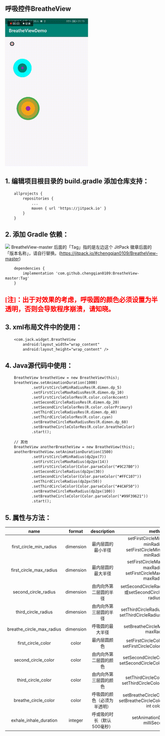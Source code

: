 ## 呼吸控件BreatheView
![控件效果](https://github.com/chengqian0109/images/blob/master/BreathView.gif)
## 1. 编辑项目根目录的 build.gradle 添加仓库支持：
```
    allprojects {
		repositories {
			...
			maven { url 'https://jitpack.io' }
		}
	}
```
## 2. 添加 Gradle 依赖：
![](https://jitpack.io/v/chengqian0109/BreatheView-master.svg) BreatheView-master 后面的「Tag」指的是左边这个 JitPack 徽章后面的「版本名称」，请自行替换。(https://jitpack.io/#chengqian0109/BreatheView-master)
```
    dependencies {
        implementation 'com.github.chengqian0109:BreatheView-master:Tag'
    }
```
## <font color="red" face="黑体">**[注]：出于对效果的考虑，呼吸圆的颜色必须设置为半透明，否则会导致程序崩溃，请知晓。**</font>
## 3. xml布局文件中的使用：
```
    <com.jack.widget.BreatheView
        android:layout_width="wrap_content"
        android:layout_height="wrap_content" />
```
## 4. Java源代码中使用：
```
    BreatheView breatheView = new BreatheView(this);
    breatheView.setAnimationDuration(1000)
            .setFirstCircleMinRadiusRes(R.dimen.dp_5)
            .setFirstCircleMaxRadiusRes(R.dimen.dp_10)
            .setFirstCircleColorRes(R.color.colorAccent)
            .setSecondCircleRadiusRes(R.dimen.dp_20)
            .setSecondCircleColorRes(R.color.colorPrimary)
            .setThirdCircleRadiusRes(R.dimen.dp_40)
            .setThirdCircleColorRes(R.color.cyan)
            .setBreatheCircleMaxRadiusRes(R.dimen.dp_60)
            .setBreatheCircleColorRes(R.color.breatheColor)
            .start();

    // 其他
    BreatheView anotherBreatheView = new BreatheView(this);
    anotherBreatheView.setAnimationDuration(1500)
            .setFirstCircleMinRadius(dp2px(7))
            .setFirstCircleMaxRadius(dp2px(14))
            .setFirstCircleColor(Color.parseColor("#9C27B0"))
            .setSecondCircleRadius(dp2px(30))
            .setSecondCircleColor(Color.parseColor("#FFC107"))
            .setThirdCircleRadius(dp2px(50))
            .setThirdCircleColor(Color.parseColor("#4CAF50"))
            .setBreatheCircleMaxRadius(dp2px(100))
            .setBreatheCircleColor(Color.parseColor("#99F39621"))
            .start();
```
## 5. 属性与方法：

|name|format|description|method
|:---:|:---:|:---:|:---:|
|first_circle_min_radius|dimension|最内层圆的最小半径|setFirstCircleMinRadius(float minRadius)或setFirstCircleMinRadiusRes(int minRadiusId)
|first_circle_max_radius|dimension|最内层圆的最大半径|setFirstCircleMaxRadius(float maxRadius)或setFirstCircleMaxRadiusRes(int maxRadiusId)
|second_circle_radius|dimension|由内向外第二层圆的半径|setSecondCircleRadius(float radius)或setSecondCircleRadiusRes(int radiusId)
|third_circle_radius|dimension|由内向外第三层圆的半径|setThirdCircleRadius(float radius)或setThirdCircleRadiusRes(int radiusId)
|breathe_circle_max_radius|dimension|呼吸圆的最大半径|setBreatheCircleMaxRadius(float maxRadius)
|first_circle_color|color|最内层圆颜色|setFirstCircleColor(int color)或setFirstCircleColorRes(int colorId)
|second_circle_color|color|由内向外第二层圆的颜色|setSecondCircleColor(int color)或setSecondCircleColorRes(int colorId)
|third_circle_color|color|由内向外第三层圆的颜色|setThirdCircleColor(int color)或setThirdCircleColorRes(int colorId)
|breathe_circle_color|color|呼吸圆的颜色（必须为半透明）|setBreatheCircleColor(int color)或setBreatheCircleColorRes(@ColorRes int colorId)
|exhale_inhale_duration|integer|呼或吸的时长（默认500毫秒）|setAnimationDuration(int milliSeconds)
